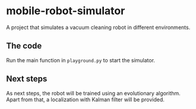 # mobile-robot-simulator

A project that simulates a vacuum cleaning robot in different environments.

## The code
Run the main function in `playground.py` to start the simulator.


## Next steps
As next steps, the robot will be trained using an evolutionary algorithm. Apart from that, a localization with Kalman filter will be provided.